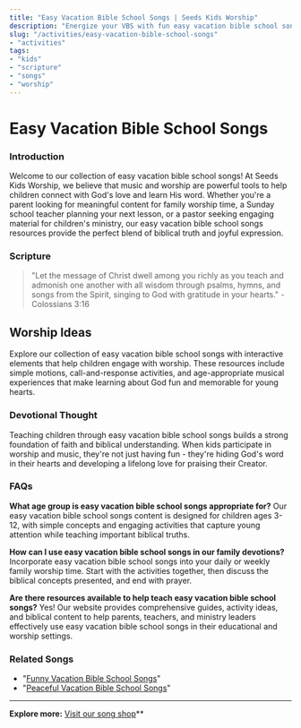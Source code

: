 ```yaml
---
title: "Easy Vacation Bible School Songs | Seeds Kids Worship"
description: "Energize your VBS with fun easy vacation bible school songs. Engaging worship music and activities for summer children's ministry."
slug: "/activities/easy-vacation-bible-school-songs"
- "activities"
tags:
- "kids"
- "scripture"
- "songs"
- "worship"
---
```


# Easy Vacation Bible School Songs

### Introduction

Welcome to our collection of easy vacation bible school songs! At Seeds Kids Worship, we believe that music and worship are powerful tools to help children connect with God's love and learn His word. Whether you're a parent looking for meaningful content for family worship time, a Sunday school teacher planning your next lesson, or a pastor seeking engaging material for children's ministry, our easy vacation bible school songs resources provide the perfect blend of biblical truth and joyful expression.

### Scripture

> "Let the message of Christ dwell among you richly as you teach and admonish one another with all wisdom through psalms, hymns, and songs from the Spirit, singing to God with gratitude in your hearts." - Colossians 3:16

## Worship Ideas

Explore our collection of easy vacation bible school songs with interactive elements that help children engage with worship. These resources include simple motions, call-and-response activities, and age-appropriate musical experiences that make learning about God fun and memorable for young hearts.

### Devotional Thought

Teaching children through easy vacation bible school songs builds a strong foundation of faith and biblical understanding. When kids participate in worship and music, they're not just having fun - they're hiding God's word in their hearts and developing a lifelong love for praising their Creator.

### FAQs

**What age group is easy vacation bible school songs appropriate for?**
Our easy vacation bible school songs content is designed for children ages 3-12, with simple concepts and engaging activities that capture young attention while teaching important biblical truths.

**How can I use easy vacation bible school songs in our family devotions?**
Incorporate easy vacation bible school songs into your daily or weekly family worship time. Start with the activities together, then discuss the biblical concepts presented, and end with prayer.

**Are there resources available to help teach easy vacation bible school songs?**
Yes! Our website provides comprehensive guides, activity ideas, and biblical content to help parents, teachers, and ministry leaders effectively use easy vacation bible school songs in their educational and worship settings.

### Related Songs

- "[Funny Vacation Bible School Songs](/activities/funny-vacation-bible-school-songs/)"
- "[Peaceful Vacation Bible School Songs](/activities/peaceful-vacation-bible-school-songs/)"

---

**Explore more:** [Visit our song shop](https://seedskidsworship.com/shop)**

<!-- Schema Markup -->
<script type="application/ld+json">
{
  "@context": "https://schema.org",
  "@type": "MusicRecording",
  "name": "Easy Vacation Bible School Songs",
  "byArtist": {
    "@type": "MusicGroup",
    "name": "Seeds Kids Worship"
  },
  "isFamilyFriendly": true,
  "url": "https://seedskidsworship.com/activities/easy-vacation-bible-school-songs/"
}
</script>